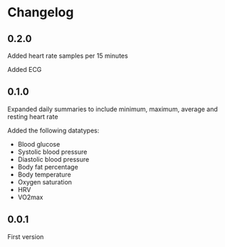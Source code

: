 # Changelog

## 0.2.0

Added heart rate samples per 15 minutes

Added ECG

## 0.1.0

Expanded daily summaries to include minimum, maximum, average and resting heart rate

Added the following datatypes:

- Blood glucose
- Systolic blood pressure
- Diastolic blood pressure
- Body fat percentage
- Body temperature
- Oxygen saturation
- HRV
- VO2max

## 0.0.1

First version
